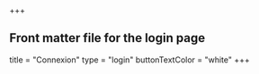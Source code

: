 +++
## Front matter file for the login page
title = "Connexion" 
type = "login"
buttonTextColor = "white"
+++

